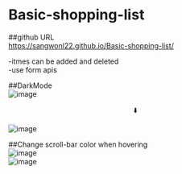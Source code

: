 # Basic-shopping-list

##github URL<br/>
https://sangwonl22.github.io/Basic-shopping-list/

-itmes can be added and deleted<br/>
-use form apis
 
 ##DarkMode<br/>
 ![image](https://github.com/SangwonL22/Basic-shopping-list/assets/139116831/e152bdae-d1ba-4e84-a2ae-942a04fd7ecf)<br/>
 <div align="center">⬇️</div>
 
![image](https://github.com/SangwonL22/Basic-shopping-list/assets/139116831/8a1fe1d9-8c49-47a0-a136-e2303b5a3ce1)<br/>

##Change scroll-bar color when hovering<br/>
![image](https://github.com/SangwonL22/Basic-shopping-list/assets/139116831/4910ed2e-7c89-4952-b6ca-f1296bad727c)<br/>
![image](https://github.com/SangwonL22/Basic-shopping-list/assets/139116831/74701765-f682-48b3-96fc-c90c4ffb1276)
